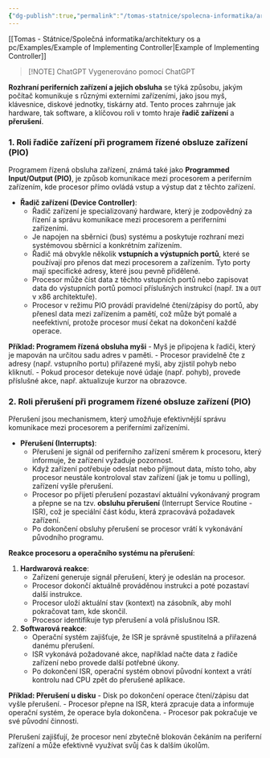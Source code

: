 ```yaml
---
{"dg-publish":true,"permalink":"/tomas-statnice/spolecna-informatika/architektury-os-a-pc/rozhrani-perifernich-zarizeni-a-jejich-obsluha/","tags":["architektura_pc_a_os","spolecna_informatika","tomas"],"noteIcon":""}
---
```


[[Tomas - Státnice/Společná informatika/architektury os a pc/Examples/Example of Implementing Controller\|Example of Implementing Controller]]
> [!NOTE] ChatGPT
> Vygenerováno pomocí ChatGPT

**Rozhraní periferních zařízení a jejich obsluha** se týká způsobu, jakým počítač komunikuje s různými externími zařízeními, jako jsou myš, klávesnice, diskové jednotky, tiskárny atd. Tento proces zahrnuje jak hardware, tak software, a klíčovou roli v tomto hraje **řadič zařízení** a **přerušení**.

### 1. Roli řadiče zařízení při programem řízené obsluze zařízení (PIO)
Programem řízená obsluha zařízení, známá také jako **Programmed Input/Output (PIO)**, je způsob komunikace mezi procesorem a periferním zařízením, kde procesor přímo ovládá vstup a výstup dat z těchto zařízení.

- **Řadič zařízení (Device Controller)**:
    - Řadič zařízení je specializovaný hardware, který je zodpovědný za řízení a správu komunikace mezi procesorem a periferními zařízeními.
    - Je napojen na sběrnici (bus) systému a poskytuje rozhraní mezi systémovou sběrnicí a konkrétním zařízením.
    - Řadič má obvykle několik **vstupních a výstupních portů**, které se používají pro přenos dat mezi procesorem a zařízením. Tyto porty mají specifické adresy, které jsou pevně přidělené.
    - Procesor může číst data z těchto vstupních portů nebo zapisovat data do výstupních portů pomocí příslušných instrukcí (např. `IN` a `OUT` v x86 architektuře).
    - Procesor v režimu PIO provádí pravidelné čtení/zápisy do portů, aby přenesl data mezi zařízením a pamětí, což může být pomalé a neefektivní, protože procesor musí čekat na dokončení každé operace.

**Příklad: Programem řízená obsluha myši**
    - Myš je připojena k řadiči, který je mapován na určitou sadu adres v paměti.
    - Procesor pravidelně čte z adresy (např. vstupního portu) přiřazené myši, aby zjistil pohyb nebo kliknutí.
    - Pokud procesor detekuje nové údaje (např. pohyb), provede příslušné akce, např. aktualizuje kurzor na obrazovce.

### 2. Roli přerušení při programem řízené obsluze zařízení (PIO)
Přerušení jsou mechanismem, který umožňuje efektivnější správu komunikace mezi procesorem a periferními zařízeními.

- **Přerušení (Interrupts)**:
    - Přerušení je signál od periferního zařízení směrem k procesoru, který informuje, že zařízení vyžaduje pozornost.
    - Když zařízení potřebuje odeslat nebo přijmout data, místo toho, aby procesor neustále kontroloval stav zařízení (jak je tomu u polling), zařízení vyšle přerušení.
    - Procesor po přijetí přerušení pozastaví aktuální vykonávaný program a přepne se na tzv. **obsluhu přerušení** (Interrupt Service Routine - ISR), což je speciální část kódu, která zpracovává požadavek zařízení.
    - Po dokončení obsluhy přerušení se procesor vrátí k vykonávání původního programu.

**Reakce procesoru a operačního systému na přerušení**:
1. **Hardwarová reakce**:
    - Zařízení generuje signál přerušení, který je odeslán na procesor.
    - Procesor dokončí aktuálně prováděnou instrukci a poté pozastaví další instrukce.
    - Procesor uloží aktuální stav (kontext) na zásobník, aby mohl pokračovat tam, kde skončil.
    - Procesor identifikuje typ přerušení a volá příslušnou ISR.
2. **Softwarová reakce**:
    - Operační systém zajišťuje, že ISR je správně spustitelná a přiřazená danému přerušení.
    - ISR vykonává požadované akce, například načte data z řadiče zařízení nebo provede další potřebné úkony.
    - Po dokončení ISR, operační systém obnoví původní kontext a vrátí kontrolu nad CPU zpět do přerušené aplikace.

**Příklad: Přerušení u disku**
    - Disk po dokončení operace čtení/zápisu dat vyšle přerušení.
    - Procesor přepne na ISR, která zpracuje data a informuje operační systém, že operace byla dokončena.
    - Procesor pak pokračuje ve své původní činnosti.

Přerušení zajišťují, že procesor není zbytečně blokován čekáním na periferní zařízení a může efektivně využívat svůj čas k dalším úkolům.

